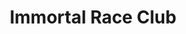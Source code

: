 ---
title: "Immortal Race Club"
image: "images/s2000transparent.png"
designation: "Built to Endure, Tuned to Dominate"
description: "Unbreakable Machines. Unstoppable Drivers."
---